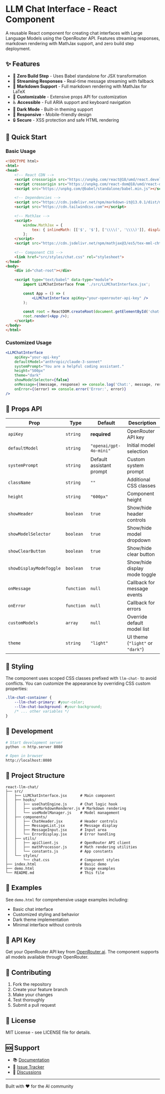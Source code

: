 # LLM Chat Interface - React Component

A reusable React component for creating chat interfaces with Large Language Models using the OpenRouter API. Features streaming responses, markdown rendering with MathJax support, and zero build step deployment.

## ✨ Features

- 🚀 **Zero Build Step** - Uses Babel standalone for JSX transformation
- 💬 **Streaming Responses** - Real-time message streaming with fallback
- 📝 **Markdown Support** - Full markdown rendering with MathJax for LaTeX
- 🎨 **Customizable** - Extensive props API for customization
- ♿ **Accessible** - Full ARIA support and keyboard navigation
- 🌙 **Dark Mode** - Built-in theming support
- 📱 **Responsive** - Mobile-friendly design
- 🔒 **Secure** - XSS protection and safe HTML rendering

## 🚀 Quick Start

### Basic Usage

```html
<!DOCTYPE html>
<html>
<head>
    <!-- React CDN -->
    <script crossorigin src="https://unpkg.com/react@18/umd/react.development.js"></script>
    <script crossorigin src="https://unpkg.com/react-dom@18/umd/react-dom.development.js"></script>
    <script src="https://unpkg.com/@babel/standalone/babel.min.js"></script>
    
    <!-- Dependencies -->
    <script src="https://cdn.jsdelivr.net/npm/markdown-it@13.0.1/dist/markdown-it.min.js"></script>
    <script src="https://cdn.tailwindcss.com"></script>
    
    <!-- MathJax -->
    <script>
        window.MathJax = {
            tex: { inlineMath: [['$', '$'], ['\\\\(', '\\\\)']], displayMath: [['$$', '$$'], ['\\\\[', '\\\\]']] }
        };
    </script>
    <script src="https://cdn.jsdelivr.net/npm/mathjax@3/es5/tex-mml-chtml.js"></script>
    
    <!-- Component CSS -->
    <link href="src/styles/chat.css" rel="stylesheet">
</head>
<body>
    <div id="chat-root"></div>
    
    <script type="text/babel" data-type="module">
        import LLMChatInterface from './src/LLMChatInterface.jsx';
        
        const App = () => (
            <LLMChatInterface apiKey="your-openrouter-api-key" />
        );
        
        const root = ReactDOM.createRoot(document.getElementById('chat-root'));
        root.render(<App />);
    </script>
</body>
</html>
```

### Customized Usage

```jsx
<LLMChatInterface
    apiKey="your-api-key"
    defaultModel="anthropic/claude-3-sonnet"
    systemPrompt="You are a helpful coding assistant."
    height="500px"
    theme="dark"
    showModelSelector={false}
    onMessage={(message, response) => console.log('Chat:', message, response)}
    onError={(error) => console.error('Error:', error)}
/>
```

## 📖 Props API

| Prop | Type | Default | Description |
|------|------|---------|-------------|
| `apiKey` | `string` | **required** | OpenRouter API key |
| `defaultModel` | `string` | `"openai/gpt-4o-mini"` | Initial model selection |
| `systemPrompt` | `string` | Default assistant prompt | Custom system prompt |
| `className` | `string` | `""` | Additional CSS classes |
| `height` | `string` | `"600px"` | Component height |
| `showHeader` | `boolean` | `true` | Show/hide header controls |
| `showModelSelector` | `boolean` | `true` | Show/hide model dropdown |
| `showClearButton` | `boolean` | `true` | Show/hide clear button |
| `showDisplayModeToggle` | `boolean` | `true` | Show/hide display mode toggle |
| `onMessage` | `function` | `null` | Callback for message events |
| `onError` | `function` | `null` | Callback for errors |
| `customModels` | `array` | `null` | Override default model list |
| `theme` | `string` | `"light"` | UI theme (`"light"` or `"dark"`) |

## 🎨 Styling

The component uses scoped CSS classes prefixed with `llm-chat-` to avoid conflicts. You can customize the appearance by overriding CSS custom properties:

```css
.llm-chat-container {
    --llm-chat-primary: #your-color;
    --llm-chat-background: #your-background;
    /* ... other variables */
}
```

## 🔧 Development

```bash
# Start development server
python -m http.server 8080

# Open in browser
http://localhost:8080
```

## 📁 Project Structure

```
react-llm-chat/
├── src/
│   ├── LLMChatInterface.jsx      # Main component
│   ├── hooks/
│   │   ├── useChatEngine.js      # Chat logic hook
│   │   ├── useMarkdownRenderer.js # Markdown rendering
│   │   └── useModelManager.js    # Model management
│   ├── components/
│   │   ├── ChatHeader.jsx        # Header controls
│   │   ├── MessageList.jsx       # Message display
│   │   ├── MessageInput.jsx      # Input area
│   │   └── ErrorDisplay.jsx      # Error handling
│   ├── utils/
│   │   ├── apiClient.js          # OpenRouter API client
│   │   ├── mathProcessor.js      # Math rendering utilities
│   │   └── constants.js          # App constants
│   └── styles/
│       └── chat.css              # Component styles
├── index.html                    # Basic demo
├── demo.html                     # Usage examples
└── README.md                     # This file
```

## 🧪 Examples

See `demo.html` for comprehensive usage examples including:

- Basic chat interface
- Customized styling and behavior
- Dark theme implementation
- Minimal interface without controls

## 🔑 API Key

Get your OpenRouter API key from [OpenRouter.ai](https://openrouter.ai). The component supports all models available through OpenRouter.

## 🤝 Contributing

1. Fork the repository
2. Create your feature branch
3. Make your changes
4. Test thoroughly
5. Submit a pull request

## 📄 License

MIT License - see LICENSE file for details.

## 🆘 Support

- 📚 [Documentation](https://github.com/your-repo/llm-chat-interface/docs)
- 🐛 [Issue Tracker](https://github.com/your-repo/llm-chat-interface/issues)
- 💬 [Discussions](https://github.com/your-repo/llm-chat-interface/discussions)

---

Built with ❤️ for the AI community